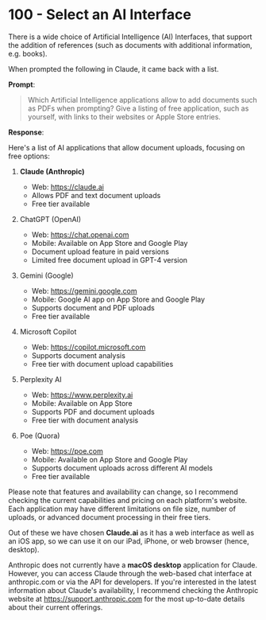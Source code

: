 # 100 - Select an AI Interface

There is a wide choice of Artificial Intelligence (AI) Interfaces, that support the addition of references (such as documents with additional information, e.g. books).

When prompted the following in Claude, it came back with a list.

**Prompt**:

> Which Artificial Intelligence applications allow to add documents such as PDFs when prompting? Give a listing of free application, such as yourself, with links to their websites or Apple Store entries.​​​​​​​​​​​​​​​​


**Response**:

Here's a list of AI applications that allow document uploads, focusing on free options:

1. **Claude (Anthropic)**
   - Web: https://claude.ai
   - Allows PDF and text document uploads
   - Free tier available

2. ChatGPT (OpenAI)
   - Web: https://chat.openai.com
   - Mobile: Available on App Store and Google Play
   - Document upload feature in paid versions
   - Limited free document upload in GPT-4 version

3. Gemini (Google)
   - Web: https://gemini.google.com
   - Mobile: Google AI app on App Store and Google Play
   - Supports document and PDF uploads
   - Free tier available

4. Microsoft Copilot
   - Web: https://copilot.microsoft.com
   - Supports document analysis
   - Free tier with document upload capabilities

5. Perplexity AI
   - Web: https://www.perplexity.ai
   - Mobile: Available on App Store
   - Supports PDF and document uploads
   - Free tier with document analysis

6. Poe (Quora)
   - Web: https://poe.com
   - Mobile: Available on App Store and Google Play
   - Supports document uploads across different AI models
   - Free tier available

Please note that features and availability can change, so I recommend checking the current capabilities and pricing on each platform's website. Each application may have different limitations on file size, number of uploads, or advanced document processing in their free tiers.​​​​​​​​​​​​​​​​

Out of these we have chosen **Claude.ai** as it has a web interface as well as an iOS app, so we can use it on our iPad, iPhone, or web browser (hence, desktop).

Anthropic does not currently have a **macOS desktop** application for Claude. However, you can access Claude through the web-based chat interface at anthropic.com or via the API for developers. If you're interested in the latest information about Claude's availability, I recommend checking the Anthropic website at https://support.anthropic.com for the most up-to-date details about their current offerings.

